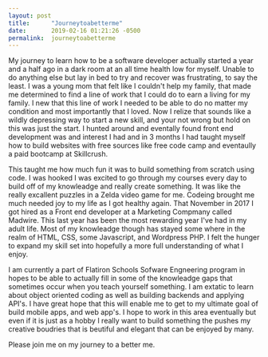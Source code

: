 ```yaml
---
layout: post
title:      "Journeytoabetterme"
date:       2019-02-16 01:21:26 -0500
permalink:  journeytoabetterme
---
```




My journey to learn how to be a software developer actually started a year and a half ago in a dark room at an all time health low for myself. Unable to do anything else but lay in bed to try and recover was frustrating, to say the least. I was a young mom that felt like I couldn't help my family, that made me determined to find a line of work that I could do  to earn a living for my family. I new that this line of work I needed to be able to do no matter my condition and most importantly that I loved. Now I relize that sounds like a wildly depressing way to start a new skill, and your not wrong but hold on this was just the start. I hunted around and eventally found front end development was and interest I had and in 3 months I had taught myself how to build websites with free sources like free code camp and eventaully a paid bootcamp at Skillcrush.

This taught me how much fun it was to build something from scratch using code. I was hooked I was excited to go through my courses every day to build off of my knowleadge and really create something. It was like the really excallent puzzles in a Zelda video game for me. Codeing brought me much needed joy to my life as I got healthy again. That November in 2017 I got hired as a Front end developer at a Marketing Compmany called Madwire. This last year has been the most rewarding year I've had in my adult life. Most of my knowleadge though has stayed some where in the realm of HTML, CSS, some Javascript, and Wordpress PHP. I felt the hunger to expand my skill set into hopefully a more full understanding of what I enjoy.

I am currently a part of Flatiron Schools Sofware Engneering program in hopes to be able to actually fill in some of the knowleadge gaps that sometimes occur when you teach yourself something. I am extatic to learn about object oriented coding as well as building backends and applying API's. I have great hope that this will enable me to get to my ultimate goal of build mobile apps, and web app's. I hope to work in this area eventually  but even if it is just as a hobby I really want to build something the pushes my creative boudries that is beutiful and elegant that can be enjoyed by many.

Please join me on my journey to a better me.


